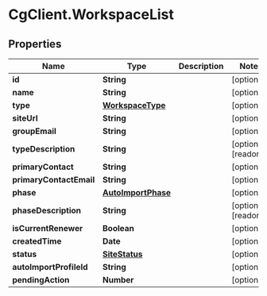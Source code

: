 # CgClient.WorkspaceList

## Properties

Name | Type | Description | Notes
------------ | ------------- | ------------- | -------------
**id** | **String** |  | [optional] 
**name** | **String** |  | [optional] 
**type** | [**WorkspaceType**](WorkspaceType.md) |  | [optional] 
**siteUrl** | **String** |  | [optional] 
**groupEmail** | **String** |  | [optional] 
**typeDescription** | **String** |  | [optional] [readonly] 
**primaryContact** | **String** |  | [optional] 
**primaryContactEmail** | **String** |  | [optional] 
**phase** | [**AutoImportPhase**](AutoImportPhase.md) |  | [optional] 
**phaseDescription** | **String** |  | [optional] [readonly] 
**isCurrentRenewer** | **Boolean** |  | [optional] 
**createdTime** | **Date** |  | [optional] 
**status** | [**SiteStatus**](SiteStatus.md) |  | [optional] 
**autoImportProfileId** | **String** |  | [optional] 
**pendingAction** | **Number** |  | [optional] 


